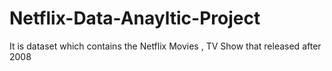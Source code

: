 # Netflix-Data-Anayltic-Project
It is dataset which contains the  Netflix Movies , TV Show that released after 2008 

